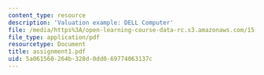 ```yaml
---
content_type: resource
description: 'Valuation example: DELL Computer'
file: /media/https%3A/open-learning-course-data-rc.s3.amazonaws.com/15-535-business-analysis-using-financial-statements-spring-2003/5a061560264b328d0dd069774063137c_assignment1.pdf
file_type: application/pdf
resourcetype: Document
title: assignment1.pdf
uid: 5a061560-264b-328d-0dd0-69774063137c
---
```

